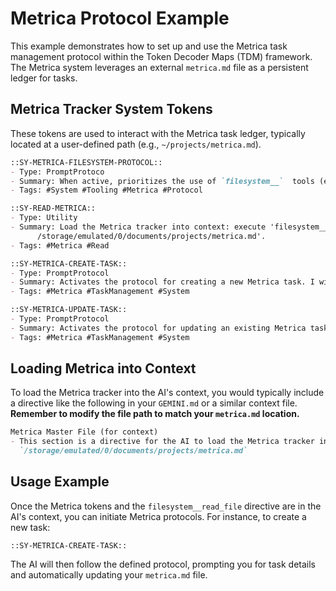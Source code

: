 # Metrica Protocol Example

This example demonstrates how to set up and use the Metrica task management protocol within the Token Decoder Maps (TDM) framework. The Metrica system leverages an external `metrica.md` file as a persistent ledger for tasks.

## Metrica Tracker System Tokens

These tokens are used to interact with the Metrica task ledger, typically located at a user-defined path (e.g., `~/projects/metrica.md`).

```markdown
::SY-METRICA-FILESYSTEM-PROTOCOL::
- Type: PromptProtoco
- Summary: When active, prioritizes the use of `filesystem__`  tools (e.g., `filesystem__read_file`, `filesystem__write_file`) for operations on `metrica.md` due to its location outside the project root.
- Tags: #System #Tooling #Metrica #Protocol

::SY-READ-METRICA::
- Type: Utility
- Summary: Load the Metrica tracker into context: execute 'filesystem__read_file
      /storage/emulated/0/documents/projects/metrica.md'.
- Tags: #Metrica #Read

::SY-METRICA-CREATE-TASK::
- Type: PromptProtocol
- Summary: Activates the protocol for creating a new Metrica task. I will prompt for task details and append a new ::MX-TASK-ID:: entry to the relevant Metrica log.
- Tags: #Metrica #TaskManagement #System

::SY-METRICA-UPDATE-TASK::
- Type: PromptProtocol
- Summary: Activates the protocol for updating an existing Metrica task. I will prompt for the task ID and details to update the corresponding ::MX-TASK-ID:: entry in the relevant Metrica log.
- Tags: #Metrica #TaskManagement #System
```

## Loading Metrica into Context

To load the Metrica tracker into the AI's context, you would typically include a directive like the following in your `GEMINI.md` or a similar context file. **Remember to modify the file path to match your `metrica.md` location.**

```markdown
Metrica Master File (for context)
- This section is a directive for the AI to load the Metrica tracker into its context using the `filesystem__read_file` tool with the specified path:
  `/storage/emulated/0/documents/projects/metrica.md`
```

## Usage Example

Once the Metrica tokens and the `filesystem__read_file` directive are in the AI's context, you can initiate Metrica protocols. For instance, to create a new task:

```
::SY-METRICA-CREATE-TASK::
```

The AI will then follow the defined protocol, prompting you for task details and automatically updating your `metrica.md` file.

